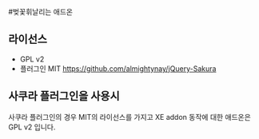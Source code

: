 #벚꽃휘날리는 애드온

## 라이선스

* GPL v2
* 플러그인 MIT https://github.com/almightynay/jQuery-Sakura

## 사쿠라 플러그인을 사용시
사쿠라 플러그인의 경우 MIT의 라이선스를 가지고 XE addon 동작에 대한 애드온은 GPL v2 입니다.


